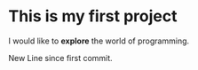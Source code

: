 # This is my first project
I would like to **explore** the world of programming.

New Line since first commit.
